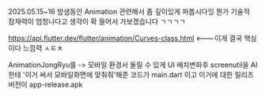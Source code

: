 2025.05.15~16 밤샘동안 Animation 관련해서 좀 깊이있게 파봅시다잉 뭔가 기술적 잠재력이 엄청나다고 생각이 확 들어서 가보겠습니다 ㄱㄱㄱㄱ 


https://api.flutter.dev/flutter/animation/Curves-class.html <---이게 결국 핵심이다 느낌력 ㅅㅌㅊ

AnimationJongRyu를 -> 모바일 환경서 돌릴 수 있게 UI 배치변화후 screenutil을 AI한테 '이거 써서 모바일화면에 맞춰줘'해준 코드가 main.dart 이고 이거에 대한 릴리즈 버전이 app-release.apk
